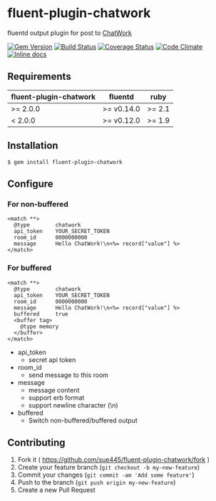 # fluent-plugin-chatwork

fluentd output plugin for post to [ChatWork](http://www.chatwork.com/)

[![Gem Version](https://badge.fury.io/rb/fluent-plugin-chatwork.svg)](http://badge.fury.io/rb/fluent-plugin-chatwork)
[![Build Status](https://github.com/sue445/fluent-plugin-chatwork/workflows/test/badge.svg?branch=master)](https://github.com/sue445/fluent-plugin-chatwork/actions?query=workflow%3Atest)
[![Coverage Status](https://coveralls.io/repos/github/sue445/fluent-plugin-chatwork/badge.svg?branch=master)](https://coveralls.io/github/sue445/fluent-plugin-chatwork?branch=master)
[![Code Climate](https://codeclimate.com/github/sue445/fluent-plugin-chatwork.png)](https://codeclimate.com/github/sue445/fluent-plugin-chatwork)
[![Inline docs](http://inch-ci.org/github/sue445/fluent-plugin-chatwork.svg?branch=master)](http://inch-ci.org/github/sue445/fluent-plugin-chatwork)

## Requirements

| fluent-plugin-chatwork | fluentd | ruby |
|------------------------|---------|------|
| >= 2.0.0 | >= v0.14.0 | >= 2.1 |
|  < 2.0.0 | >= v0.12.0 | >= 1.9 |

## Installation


    $ gem install fluent-plugin-chatwork

## Configure

### For non-buffered

```
<match **>
  @type        chatwork
  api_token    YOUR_SECRET_TOKEN
  room_id      0000000000
  message      Hello ChatWork!\n<%= record["value"] %>
</match>
```

### For buffered

```
<match **>
  @type        chatwork
  api_token    YOUR_SECRET_TOKEN
  room_id      0000000000
  message      Hello ChatWork!\n<%= record["value"] %>
  buffered     true
  <buffer tag>
    @type memory
  </buffer>
</match>
```

* api_token
  * secret api token
* room_id
  * send message to this room
* message
  * message content
  * support erb format
  * support newline character (\n)
* buffered
  * Switch non-buffered/buffered output

## Contributing

1. Fork it ( https://github.com/sue445/fluent-plugin-chatwork/fork )
2. Create your feature branch (`git checkout -b my-new-feature`)
3. Commit your changes (`git commit -am 'Add some feature'`)
4. Push to the branch (`git push origin my-new-feature`)
5. Create a new Pull Request
